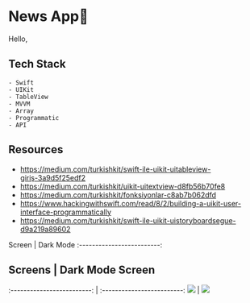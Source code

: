 # News App

Hello,

## Tech Stack
    - Swift
    - UIKit
    - TableView
    - MVVM
    - Array
    - Programmatic
    - API
    
## Resources

-  https://medium.com/turkishkit/swift-ile-uikit-uitableview-giriş-3a9d5f25edf2
-  https://medium.com/turkishkit/uikit-uitextview-d8fb56b70fe8
-  https://medium.com/turkishkit/fonksiyonlar-c8ab7b062dfd
-  https://www.hackingwithswift.com/read/8/2/building-a-uikit-user-interface-programmatically
-  https://medium.com/turkishkit/swift-ile-uikit-uistoryboardsegue-d9a219a89602




  

Screen | Dark Mode 
:-------------------------: 


## Screens | Dark Mode Screen
:-------------------------: | :-------------------------:
![](https://i.hizliresim.com/3gm2anb.png) | ![](https://i.hizliresim.com/a7ws222.png)




